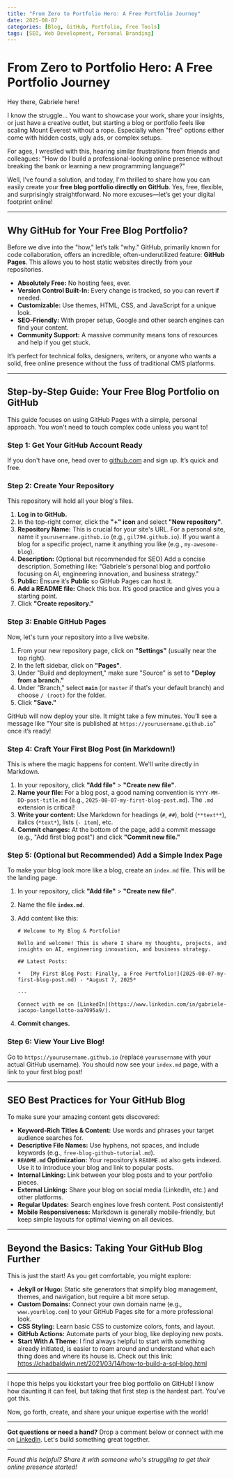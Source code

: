 ```yaml
---
title: "From Zero to Portfolio Hero: A Free Portfolio Journey"
date: 2025-08-07
categories: [Blog, GitHub, Portfolio, Free Tools]
tags: [SEO, Web Development, Personal Branding]
---
```


# From Zero to Portfolio Hero: A Free Portfolio Journey


Hey there, Gabriele here!

I know the struggle... You want to showcase your work, share your insights, or just have a creative outlet, but starting a blog or portfolio feels like scaling Mount Everest without a rope. Especially when "free" options either come with hidden costs, ugly ads, or complex setups. 

For ages, I wrestled with this, hearing similar frustrations from friends and colleagues: "How do I build a professional-looking online presence without breaking the bank or learning a new programming language?"

Well, I’ve found a solution, and today, I'm thrilled to share how you can easily create your **free blog portfolio directly on GitHub**. Yes, free, flexible, and surprisingly straightforward. No more excuses—let’s get your digital footprint online!

---

## **Why GitHub for Your Free Blog Portfolio?**

Before we dive into the "how," let’s talk "why." GitHub, primarily known for code collaboration, offers an incredible, often-underutilized feature: **GitHub Pages**. This allows you to host static websites directly from your repositories.

*   **Absolutely Free:** No hosting fees, ever.
*   **Version Control Built-In:** Every change is tracked, so you can revert if needed.
*   **Customizable:** Use themes, HTML, CSS, and JavaScript for a unique look.
*   **SEO-Friendly:** With proper setup, Google and other search engines can find your content.
*   **Community Support:** A massive community means tons of resources and help if you get stuck.

It’s perfect for technical folks, designers, writers, or anyone who wants a solid, free online presence without the fuss of traditional CMS platforms.

---

## **Step-by-Step Guide: Your Free Blog Portfolio on GitHub**

This guide focuses on using GitHub Pages with a simple, personal approach. You won't need to touch complex code unless you want to!

### **Step 1: Get Your GitHub Account Ready**

If you don't have one, head over to [github.com](https://github.com/) and sign up. It’s quick and free.

### **Step 2: Create Your Repository**

This repository will hold all your blog's files.

1.  **Log in to GitHub.**
2.  In the top-right corner, click the **"+" icon** and select **"New repository"**.
3.  **Repository Name:** This is crucial for your site's URL. For a personal site, name it `yourusername.github.io` (e.g., `gil794.github.io`). If you want a blog for a specific project, name it anything you like (e.g., `my-awesome-blog`).
4.  **Description:** (Optional but recommended for SEO) Add a concise description. Something like: "Gabriele's personal blog and portfolio focusing on AI, engineering innovation, and business strategy."
5.  **Public:** Ensure it’s **Public** so GitHub Pages can host it.
6.  **Add a README file:** Check this box. It’s good practice and gives you a starting point.
7.  Click **"Create repository."**

### **Step 3: Enable GitHub Pages**

Now, let's turn your repository into a live website.

1.  From your new repository page, click on **"Settings"** (usually near the top right).
2.  In the left sidebar, click on **"Pages"**.
3.  Under "Build and deployment," make sure "Source" is set to **"Deploy from a branch."**
4.  Under "Branch," select **`main`** (or `master` if that's your default branch) and choose `/ (root)` for the folder.
5.  Click **"Save."**

GitHub will now deploy your site. It might take a few minutes. You’ll see a message like "Your site is published at `https://yourusername.github.io`" once it’s ready!

### **Step 4: Craft Your First Blog Post (in Markdown!)**

This is where the magic happens for content. We'll write directly in Markdown.

1.  In your repository, click **"Add file"** > **"Create new file"**.
2.  **Name your file:** For a blog post, a good naming convention is `YYYY-MM-DD-post-title.md` (e.g., `2025-08-07-my-first-blog-post.md`). The `.md` extension is critical!
3.  **Write your content:** Use Markdown for headings (`#`, `##`), bold (`**text**`), italics (`*text*`), lists (`- item`), etc.
4.  **Commit changes:** At the bottom of the page, add a commit message (e.g., "Add first blog post") and click **"Commit new file."**

### **Step 5: (Optional but Recommended) Add a Simple Index Page**

To make your blog look more like a blog, create an `index.md` file. This will be the landing page.

1.  In your repository, click **"Add file"** > **"Create new file"**.
2.  Name the file **`index.md`**.
3.  Add content like this:

    ```
    # Welcome to My Blog & Portfolio!

    Hello and welcome! This is where I share my thoughts, projects, and insights on AI, engineering innovation, and business strategy.

    ## Latest Posts:

    *   [My First Blog Post: Finally, a Free Portfolio!](2025-08-07-my-first-blog-post.md) - *August 7, 2025*

    ---

    Connect with me on [LinkedIn](https://www.linkedin.com/in/gabriele-iacopo-langellotto-aa7095a9/).
    ```
4.  **Commit changes.**

### **Step 6: View Your Live Blog!**

Go to `https://yourusername.github.io` (replace `yourusername` with your actual GitHub username). You should now see your `index.md` page, with a link to your first blog post!

---

## **SEO Best Practices for Your GitHub Blog**

To make sure your amazing content gets discovered:

*   **Keyword-Rich Titles & Content:** Use words and phrases your target audience searches for.
*   **Descriptive File Names:** Use hyphens, not spaces, and include keywords (e.g., `free-blog-github-tutorial.md`).
*   **`README.md` Optimization:** Your repository’s `README.md` also gets indexed. Use it to introduce your blog and link to popular posts.
*   **Internal Linking:** Link between your blog posts and to your portfolio pieces.
*   **External Linking:** Share your blog on social media (LinkedIn, etc.) and other platforms.
*   **Regular Updates:** Search engines love fresh content. Post consistently!
*   **Mobile Responsiveness:** Markdown is generally mobile-friendly, but keep simple layouts for optimal viewing on all devices.

---

## **Beyond the Basics: Taking Your GitHub Blog Further**

This is just the start! As you get comfortable, you might explore:

*   **Jekyll or Hugo:** Static site generators that simplify blog management, themes, and navigation, but require a bit more setup.
*   **Custom Domains:** Connect your own domain name (e.g., `www.yourblog.com`) to your GitHub Pages site for a more professional look.
*   **CSS Styling:** Learn basic CSS to customize colors, fonts, and layout.
*   **GitHub Actions:** Automate parts of your blog, like deploying new posts.
*   **Start With A Theme:** I find always helpful to start with something already initiated, is easier to roam around and understand what each thing does and where its house is. Check out this link: https://chadbaldwin.net/2021/03/14/how-to-build-a-sql-blog.html 

---

I hope this helps you kickstart your free blog portfolio on GitHub! I know how daunting it can feel, but taking that first step is the hardest part. You’ve got this.

Now, go forth, create, and share your unique expertise with the world!

---

**Got questions or need a hand?** Drop a comment below or connect with me on [LinkedIn](https://www.linkedin.com/in/gabriele-iacopo-langellotto-aa7095a9/). Let's build something great together.

---

*Found this helpful? Share it with someone who's struggling to get their online presence started!*
